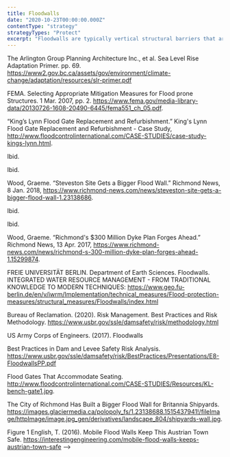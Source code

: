 ```yaml
---
title: Floodwalls
date: "2020-10-23T00:00:00.000Z"
contentType: "strategy"
strategyTypes: "Protect"
excerpt: "Floodwalls are typically vertical structural barriers that are used in locations where space is limited due to buildings or other land uses."
---
```


<!-- Regular citations -->
[^1]:
  The Arlington Group Planning Architecture Inc., et al. Sea Level Rise Adaptation Primer. pp. 69. https://www2.gov.bc.ca/assets/gov/environment/climate-change/adaptation/resources/slr-primer.pdf  
[^2]:
  FEMA. Selecting Appropriate Mitigation Measures for Flood prone Structures. 1 Mar. 2007, pp. 2. https://www.fema.gov/media-library-data/20130726-1608-20490-6445/fema551_ch_05.pdf.  
[^3]:
  “King’s Lynn Flood Gate Replacement and Refurbishment.” King's Lynn Flood Gate Replacement and Refurbishment - Case Study, http://www.floodcontrolinternational.com/CASE-STUDIES/case-study-kings-lynn.html.  
[^4]:
  Ibid.
[^5]:
  Ibid.
[^6]:
  Wood, Graeme. “Steveston Site Gets a Bigger Flood Wall.” Richmond News, 8 Jan. 2018, https://www.richmond-news.com/news/steveston-site-gets-a-bigger-flood-wall-1.23138686.  
[^7]:
  Ibid.   
[^8]:
  Ibid. 
[^9]:
  Wood, Graeme. “Richmond's $300 Million Dyke Plan Forges Ahead.” Richmond News, 13 Apr. 2017, https://www.richmond-news.com/news/richmond-s-300-million-dyke-plan-forges-ahead-1.15299874.  
[^10]:
  FREIE UNIVERSITÄT BERLIN. Department of Earth Sciences. Floodwalls. INTEGRATED WATER RESOURCE MANAGEMENT - FROM TRADITIONAL KNOWLEDGE TO MODERN TECHNIQUES: https://www.geo.fu-berlin.de/en/v/iwrm/Implementation/technical_measures/Flood-protection-measures/structural_measures/Floodwalls/index.html
[^11]:
  Bureau of Reclamation. (2020). Risk Management. Best Practices and Risk Methodology. https://www.usbr.gov/ssle/damsafety/risk/methodology.html
[^12]:
  US Army Corps of Engineers. (2017). Floodwalls  
[^13]:
  Best Practices in Dam and Levee Safety Risk Analysis. https://www.usbr.gov/ssle/damsafety/risk/BestPractices/Presentations/E8-FloodwallsPP.pdf  

<!-- Images -->

[^i1]:
  Flood Gates That Accommodate Seating. http://www.floodcontrolinternational.com/CASE-STUDIES/Resources/KL-bench-gate1.jpg.   
[^i2]:
  The City of Richmond Has Built a Bigger Flood Wall for Britannia Shipyards. https://images.glaciermedia.ca/polopoly_fs/1.23138688.1515437941!/fileImage/httpImage/image.jpg_gen/derivatives/landscape_804/shipyards-wall.jpg.
[^i3]:
  Figure 1 English, T. (2016). Mobile Flood Walls Keep This Austrian Town Safe. https://interestingengineering.com/mobile-flood-walls-keeps-austrian-town-safe -->